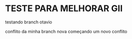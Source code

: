 # TESTE PARA MELHORAR GII


testando branch otavio

conflito da minha branch nova
começando um novo conflito
